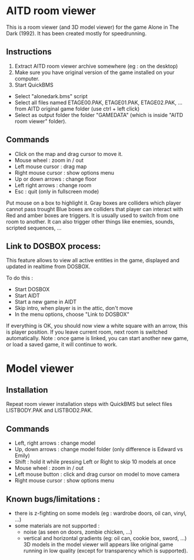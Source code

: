 # AITD room viewer

This is a room viewer (and 3D model viewer) for the game Alone in The Dark (1992).
It has been created mostly for speedrunning.

## Instructions 
1. Extract AITD room viewer archive somewhere (eg : on the desktop)
2. Make sure you have original version of the game installed on your computer.
3. Start QuickBMS
 - Select "alonedark.bms" script
 - Select all files named ETAGE00.PAK, ETAGE01.PAK, ETAGE02.PAK, ... from AITD original game folder (use ctrl + left click)
 - Select as output folder the folder "GAMEDATA" (which is inside "AITD room viewer" folder).

## Commands

- Click on the map and drag cursor to move it.
- Mouse wheel : zoom in / out
- Left mouse cursor : drag map
- Right mouse cursor : show options menu
- Up or down arrows : change floor
- Left right arrows : change room
- Esc : quit (only in fullscreen mode)

Put mouse on a box to highlight it.
Gray boxes are colliders which player cannot pass trought
Blue boxes are colliders that player can interact with
Red and amber boxes are triggers. It is usually used to switch from one room to another. It can also trigger other things like enemies, sounds, scripted sequences, ...

## Link to DOSBOX process: 
This feature allows to view all active entities in the game, displayed and updated in realtime from DOSBOX.

To do this :

- Start DOSBOX
- Start AIDT
- Start a new game in AIDT
- Skip intro, when player is in the attic, don't move 
- In the menu options, choose "Link to DOSBOX"

If everything is OK, you should now view a white square with an arrow, this is player position.
If you leave current room, next room is switched automatically.
Note : once game is linked, you can start another new game, or load a saved game, it will continue to work.

# Model viewer 

## Installation 

Repeat room viewer installation steps with QuickBMS but select files LISTBODY.PAK and LISTBOD2.PAK. 

## Commands 

- Left, right arrows : change model 
- Up, down arrows : change model folder (only difference is Edward vs Emily) 
- Shift : hold it while pressing Left or Right to skip 10 models at once
- Mouse wheel : zoom in / out
- Left mouse button : click and drag cursor on model to move camera 
- Right mouse cursor : show options menu

## Known bugs/limitations :

- there is z-fighting on some models (eg : wardrobe doors, oil can, vinyl, ...)  
- some materials are not supported :
  * noise (as seen on doors, zombie chicken, ...)
  * vertical and horizontal gradients (eg: oil can, cookie box, sword, ...)
  3D models in the model viewer will appears like original game running in low quality 
    (except for transparency which is supported).
